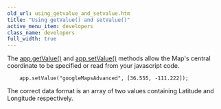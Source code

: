 ```yaml
---
old_url: using_getvalue_and_setvalue.htm
title: "Using getValue() and setValue()"
active_menu_item: developers
class_name: developers
full_width: true
---
```



The [app.getValue()](/developers/documentation/scripting-apis/client-api/widget-data-state-manipulation/refgetvalue) and [app.setValue()](/developers/documentation/scripting-apis/client-api/widget-data-state-manipulation/refsetvalue) methods allow the Map's central coordinate to be specified or read from your javascript code.

        app.setValue("googleMapsAdvanced", [36.555, -111.222]);
   

The correct data format is an array of two values containing Latitude and Longitude respectively.


